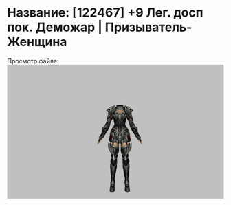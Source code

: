 # Название: [122467] +9 Лег. досп пок. Деможар | Призыватель-Женщина

Просмотр файла:
![p090034.png](p090034.png)
